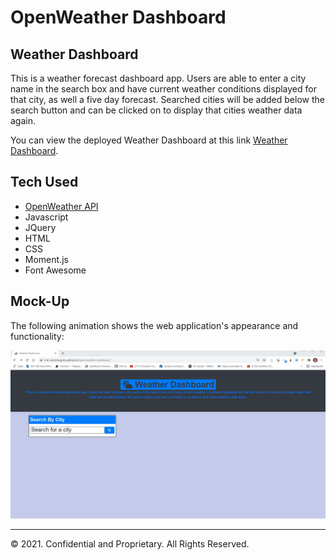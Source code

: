 # OpenWeather Dashboard

## Weather Dashboard

This is a weather forecast dashboard app. Users are able to enter a city name in the search box and have current weather conditions displayed for that city, as well a five day forecast. Searched cities will be added below the search button and can be clicked on to display that cities weather data again.

You can view the deployed Weather Dashboard at this link [Weather Dashboard](https://mm-salvodragotta.github.io/open-weather-dashboard/).

## Tech Used
* [OpenWeather API](https://openweathermap.org/api)
* Javascript
* JQuery
* HTML
* CSS
* Moment.js
* Font Awesome

## Mock-Up

The following animation shows the web application's appearance and functionality:

![Weather Dashboard gif](./assets/images/WeatherDashboard.gif)

- - -
© 2021. Confidential and Proprietary. All Rights Reserved.